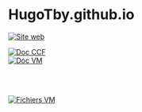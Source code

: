 # HugoTby.github.io

[![Site web]()](https://hugotby.github.io/index2.html)


[![Doc CCF]()](https://hugotby.github.io/pr%C3%A9parations%20CCF.pdf)<br>
[![Doc VM]()](https://hugotby.github.io/Installation%20machines%20virtuelles-1.pdf)

<br><br>

[![Fichiers VM]()](https://drive.google.com/drive/folders/1-Oa7x0kVPjYd7t5UBYdmIiAVruwl07A1?usp=sharing)

